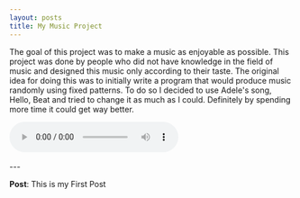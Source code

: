 ```yaml
---
layout: posts
title: My Music Project
---
```

The goal of this project was to make a music as enjoyable as possible. This project was done by people who did not have knowledge in the field of music and designed this music only according to their taste.
The original idea for doing this was to initially write a program that would produce music randomly using fixed patterns.
To do so I decided to use Adele's song, Hello, Beat and tried to change it as much as I could.
Definitely by spending more time it could get way better.

<audio controls>
    <source src="Mywebsite\assets\Musics\SonicPi.wav" type = "audio/mp3">
</audio>
<br><br>
---

**Post**: This is my First Post